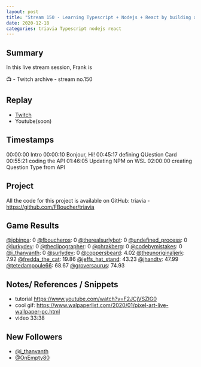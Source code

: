 ```yaml
---
layout: post
title: "Stream 150 - Learning Typescript + Nodejs + React by building a trivia game"
date: 2020-12-18
categories: triavia Typescript nodejs react
---
```



Summary
-------

In this live stream session, Frank is 

📺 - Twitch archive - stream no.150

Replay
------

- [Twitch](https://www.twitch.tv/fboucheros)
- Youtube(soon)


Timestamps
--------
00:00:00 Intro
00:00:10 Bonjour, Hi!
00:45:17 defining QUestion Card
00:55:21 coding the API
01:46:05 Updating NPM on WSL
02:00:00 creating Question Type from API


## Project

All the code for this project is available on GitHub: triavia - https://github.com/FBoucher/triavia


## Game Results

[@jobinpa](https://www.twitch.tv/jobinpa): 0
[@fboucheros](https://www.twitch.tv/fboucheros): 0
[@therealsurlybot](https://www.twitch.tv/therealsurlybot): 0
[@undefined_process](https://www.twitch.tv/undefined_process): 0
[@lurkydev](https://www.twitch.tv/lurkydev): 0
[@theclipographer](https://www.twitch.tv/theclipographer): 0
[@phrakberg](https://www.twitch.tv/phrakberg): 0
[@codebymistakes](https://www.twitch.tv/codebymistakes): 0
[@i_thanvanth](https://www.twitch.tv/i_thanvanth): 0
[@surlydev](https://www.twitch.tv/surlydev): 0
[@coppersbeard](https://www.twitch.tv/coppersbeard): 4.02
[@theunoriginaljerk](https://www.twitch.tv/theunoriginaljerk): 7.92
[@fredda_the_cat](https://www.twitch.tv/fredda_the_cat): 19.86
[@jeffs_hat_stand](https://www.twitch.tv/jeffs_hat_stand): 43.23
[@jhandtv](https://www.twitch.tv/jhandtv): 47.99
[@tetedampoule66](https://www.twitch.tv/tetedampoule66): 68.67
[@groversaurus](https://www.twitch.tv/groversaurus): 74.93

## Notes/ References / Snippets

- tutorial https://www.youtube.com/watch?v=F2JCjVSZlG0
- cool gif: https://www.walpaperlist.com/2020/01/pixel-art-live-wallpaper-pc.html
- video 33:38

## New Followers

- [@i_thanvanth](https:/www.twitch.tv/i_thanvanth)
- [@OnEmpty80](https:/www.twitch.tv/OnEmpty80)